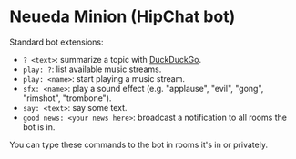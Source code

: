 # Neueda Minion (HipChat bot)

Standard bot extensions:

* `? <text>`: summarize a topic with [DuckDuckGo](https://duckduckgo.com/api).
* `play: ?`: list available music streams.
* `play: <name>`: start playing a music stream.
* `sfx: <name>`: play a sound effect (e.g. "applause", "evil", "gong", "rimshot", "trombone").
* `say: <text>`: say some text.
* `good news: <your news here>`: broadcast a notification to all rooms the bot is in.

You can type these commands to the bot in rooms it's in or privately.
